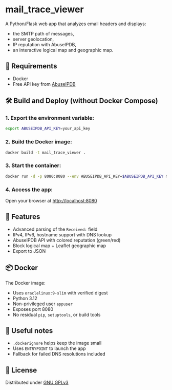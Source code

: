 # mail_trace_viewer

A Python/Flask web app that analyzes email headers and displays:
- the SMTP path of messages,
- server geolocation,
- IP reputation with AbuseIPDB,
- an interactive logical map and geographic map.

## 🚀 Requirements
- Docker
- Free API key from [AbuseIPDB](https://www.abuseipdb.com/register)

## 🛠️ Build and Deploy (without Docker Compose)

### 1. Export the environment variable:
```bash
export ABUSEIPDB_API_KEY=your_api_key
```

### 2. Build the Docker image:
```bash
docker build -t mail_trace_viewer .
```

### 3. Start the container:
```bash
docker run -d -p 8080:8080 --env ABUSEIPDB_API_KEY=$ABUSEIPDB_API_KEY mail_trace_viewer
```

### 4. Access the app:
Open your browser at [http://localhost:8080](http://localhost:8080)

## 🧪 Features
- Advanced parsing of the `Received:` field
- IPv4, IPv6, hostname support with DNS lookup
- AbuseIPDB API with colored reputation (green/red)
- Block logical map + Leaflet geographic map
- Export to JSON

## 📦 Docker
The Docker image:
- Uses `oraclelinux:9-slim` with verified digest
- Python 3.12
- Non-privileged user `appuser`
- Exposes port 8080
- No residual `pip`, `setuptools`, or build tools

## 🧾 Useful notes
- `.dockerignore` helps keep the image small
- Uses `ENTRYPOINT` to launch the app
- Fallback for failed DNS resolutions included

## 📜 License

Distributed under [GNU GPLv3](LICENSE)

